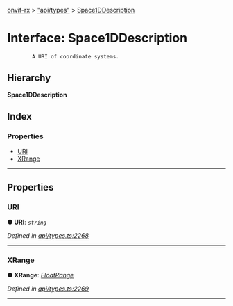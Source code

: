 [onvif-rx](../README.md) > ["api/types"](../modules/_api_types_.md) > [Space1DDescription](../interfaces/_api_types_.space1ddescription.md)

# Interface: Space1DDescription

```
        A URI of coordinate systems.
```

## Hierarchy

**Space1DDescription**

## Index

### Properties

* [URI](_api_types_.space1ddescription.md#uri)
* [XRange](_api_types_.space1ddescription.md#xrange)

---

## Properties

<a id="uri"></a>

###  URI

**● URI**: *`string`*

*Defined in [api/types.ts:2268](https://github.com/patrickmichalina/onvif-rx/blob/d62cee9/src/api/types.ts#L2268)*

___
<a id="xrange"></a>

###  XRange

**● XRange**: *[FloatRange](_api_types_.floatrange.md)*

*Defined in [api/types.ts:2269](https://github.com/patrickmichalina/onvif-rx/blob/d62cee9/src/api/types.ts#L2269)*

___

